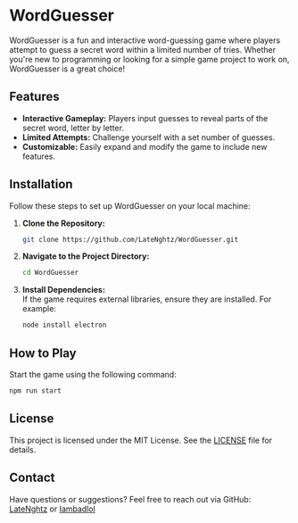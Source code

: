 # WordGuesser

WordGuesser is a fun and interactive word-guessing game where players attempt to guess a secret word within a limited number of tries. Whether you're new to programming or looking for a simple game project to work on, WordGuesser is a great choice!

## Features

- **Interactive Gameplay:** Players input guesses to reveal parts of the secret word, letter by letter.
- **Limited Attempts:** Challenge yourself with a set number of guesses.
- **Customizable:** Easily expand and modify the game to include new features.

## Installation

Follow these steps to set up WordGuesser on your local machine:

1. **Clone the Repository:**
   ```bash
   git clone https://github.com/LateNghtz/WordGuesser.git
   ```
2. **Navigate to the Project Directory:**
   ```bash
   cd WordGuesser
   ```
3. **Install Dependencies:**  
   If the game requires external libraries, ensure they are installed. For example:
   ```bash
   node install electron
   ```

## How to Play

Start the game using the following command:
```bash
npm run start
```

## License

This project is licensed under the MIT License. See the [LICENSE](LICENSE) file for details.

## Contact

Have questions or suggestions? Feel free to reach out via GitHub: [LateNghtz](https://github.com/LateNghtz) or [Iambadlol](https://github.com/Iambadlol)

